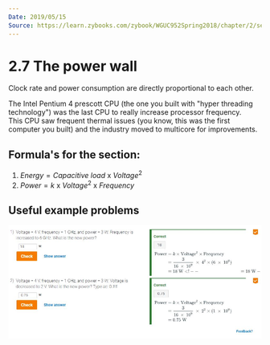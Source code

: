 ```yaml
---
Date: 2019/05/15
Source: https://learn.zybooks.com/zybook/WGUC952Spring2018/chapter/2/section/7
---
```


# 2.7 The power wall

Clock rate and power consumption are directly proportional to each other.

The Intel Pentium 4 prescott CPU (the one you built with "hyper threading technology") was the last CPU to really increase processor frequency.  
This CPU saw frequent thermal issues (you know, this was the first computer you built) and the industry moved to multicore for improvements.

## Formula's for the section:

1. $Energy = Capacitive$ $load$ x $Voltage^2$
2. $Power = k$ x $Voltage^2$ x $Frequency$

## Useful example problems

![2.7.1](..\img\2.7.1.JPG)
